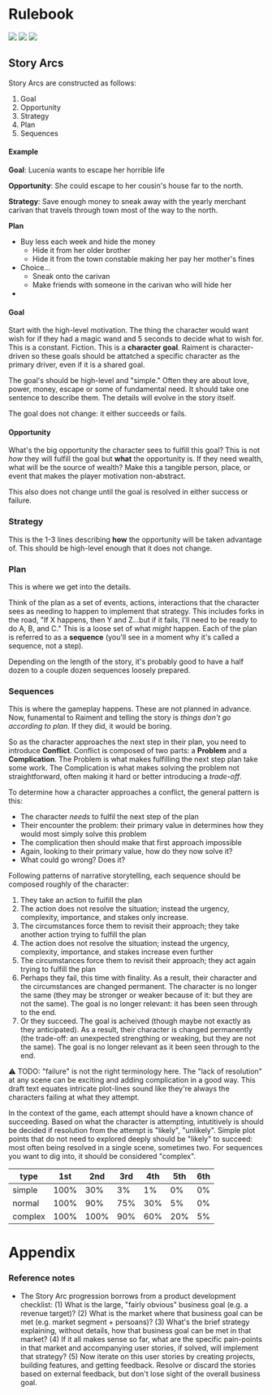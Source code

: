 # Rulebook

![](https://img.shields.io/badge/status-placeholder-930)
![](https://img.shields.io/badge/version-v0.1.0-930)
[![](https://img.shields.io/badge/feedback-welcome!-1a1)](https://github.com/raiment-studios/monorepo/discussions)

## Story Arcs

Story Arcs are constructed as follows:

1. Goal
2. Opportunity
3. Strategy
4. Plan
5. Sequences

#### Example

**Goal**: Lucenia wants to escape her horrible life

**Opportunity**: She could escape to her cousin's house far to the north.

**Strategy**: Save enough money to sneak away with the yearly merchant carivan that travels through town most of the way to the north.

**Plan**

* Buy less each week and hide the money
    * Hide it from her older brother
    * Hide it from the town constable making her pay her mother's fines
* Choice...
    * Sneak onto the carivan
    * Make friends with someone in the carivan who will hide her
* 


#### Goal

Start with the high-level motivation. The thing the character would want wish for if they had a magic wand and 5 seconds to decide what to wish for. This is a constant. Fiction. This is a **character goal**. Raiment is character-driven so these goals should be attatched a specific character as the primary driver, even if it is a shared goal.

The goal's should be high-level and "simple." Often they are about love, power, money, escape or some of fundamental need. It should take one sentence to describe them. The details will evolve in the story itself.

The goal does not change: it either succeeds or fails.

#### Opportunity

What's the big opportunity the character sees to fulfill this goal? This is not _how_ they will fulfill the goal but **what** the opportunity is. If they need wealth, what will be the source of wealth? Make this a tangible person, place, or event that makes the player motivation non-abstract.

This also does not change until the goal is resolved in either success or failure.

### Strategy

This is the 1-3 lines describing **how** the opportunity will be taken advantage of. This should be high-level enough that it does not change.

### Plan

This is where we get into the details.

Think of the plan as a set of events, actions, interactions that the character sees as needing to happen to implement that strategy. This includes forks in the road, "If X happens, then Y and Z...but if it fails, I'll need to be ready to do A, B, and C." This is a loose set of what _might_ happen. Each of the plan is referred to as a **sequence** (you'll see in a moment why it's called a sequence, not a step).

Depending on the length of the story, it's probably good to have a half dozen to a couple dozen sequences loosely prepared.

### Sequences

This is where the gameplay happens. These are not planned in advance. Now, funamental to Raiment and telling the story is _things don't go according to plan_. If they did, it would be boring.

So as the character approaches the next step in their plan, you need to introduce **Conflict**. Conflict is composed of two parts: a **Problem** and a **Complication**. The Problem is what makes fulfilling the next step plan take some work. The Complication is what makes solving the problem not straightforward, often making it hard or better introducing a _trade-off_.

To determine how a character approaches a conflict, the general pattern is this:

-   The character _needs_ to fulfil the next step of the plan
-   Their encounter the problem: their primary value in determines how they would most simply solve this problem
-   The complication then should make that first approach impossible
-   Again, looking to their primary value, how do they now solve it?
-   What could go wrong? Does it?

Following patterns of narrative storytelling, each sequence should be composed roughly of the character:

1. They take an action to fuifill the plan
2. The action does not resolve the situation; instead the urgency, complexity, importance, and stakes only increase.
3. The circumstances force them to revisit their approach; they take another action trying to fulfill the plan
4. The action does not resolve the situation; instead the urgency, complexity, importance, and stakes increase even further
5. The circumstances force them to revisit their approach; they act again trying to fulfill the plan
6. Perhaps they fail, this time with finality. As a result, their character and the circumstances are changed permanent. The character is no longer the same (they may be stronger or weaker because of it: but they are not the same). The goal is no longer relevant: it has been seen through to the end.
7. Or they succeed. The goal is acheived (though maybe not exactly as they anticipated). As a result, their character is changed permanently (the trade-off: an unexpected strengthing or weaking, but they are not the same). The goal is no longer relevant as it been seen through to the end.

⚠️ TODO: "failure" is not the right terminology here. The "lack of resolution" at any scene can be exciting and adding complication in a good way. This draft text equates intricate plot-lines sound like they're always the characters failing at what they attempt.

In the context of the game, each attempt should have a known chance of succeeding. Based on what the character is attempting, intutitively is should be decided if resolution from the attempt is "likely", "unlikely". Simple plot points that do not need to explored deeply should be "likely" to succeed: most often being resolved in a single scene, sometimes two. For sequences you want to dig into, it should be considered "complex".

| type    | 1st  | 2nd  | 3rd | 4th | 5th | 6th |
| ------- | ---- | ---- | --- | --- | --- | --- |
| simple  | 100% | 30%  | 3%  | 1%  | 0%  | 0%  |
| normal  | 100% | 90%  | 75% | 30% | 5%  | 0%  |
| complex | 100% | 100% | 90% | 60% | 20% | 5%  |

# Appendix

### Reference notes

-   The Story Arc progression borrows from a product development checklist: (1) What is the large, "fairly obvious" business goal (e.g. a revenue target)? (2) What is the market where that business goal can be met (e.g. market segment + persoans)? (3) What's the brief strategy explaining, without details, how that business goal can be met in that market? (4) If it all makes sense so far, what are the specific pain-points in that market and accompanying user stories, if solved, will implement that strategy? (5) Now iterate on this user stories by creating projects, building features, and getting feedback. Resolve or discard the stories based on external feedback, but don't lose sight of the overall business goal.
